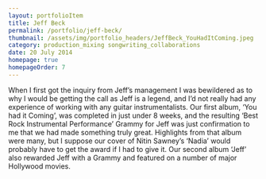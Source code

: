 ```yaml
---
layout: portfolioItem
title: Jeff Beck
permalink: /portfolio/jeff-beck/
thumbnail: /assets/img/portfolio_headers/JeffBeck_YouHadItComing.jpeg
category: production_mixing songwriting_collaborations
date: 20 July 2014
homepage: true
homepageOrder: 7
---
```


When I first got the inquiry from Jeff’s management I was bewildered as to why I would be getting the call as Jeff is a legend, and I’d not really had any experience of working with any guitar instrumentalists. Our first album, ‘You had it Coming’, was completed in just under 8 weeks, and the resulting ‘Best Rock Instrumental Performance’ Grammy for Jeff was just confirmation to me that we had made something truly great. Highlights from that album were many, but I suppose our cover of Nitin Sawney’s ‘Nadia’ would probably have to get the award if I had to give it. Our second album ‘Jeff’ also rewarded Jeff with a Grammy and featured on a number of major Hollywood movies.